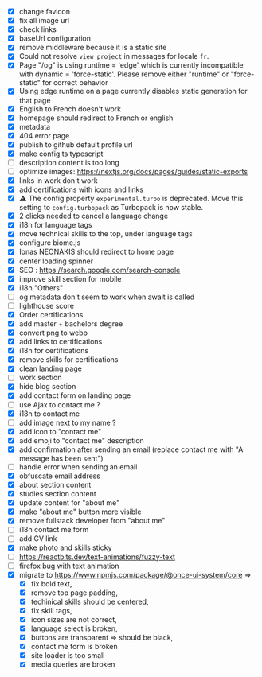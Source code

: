 
- [x] change favicon
- [x] fix all image url
- [x] check links
- [x] baseUrl configuration
- [x] remove middleware because it is a static site
- [x] Could not resolve `view project` in messages for locale `fr`.
- [x] Page "/og" is using runtime = 'edge' which is currently incompatible with dynamic = 'force-static'. Please remove either "runtime" or "force-static" for correct behavior
- [x] Using edge runtime on a page currently disables static generation for that page
- [x] English to French doesn't work
- [x] homepage should redirect to French or english
- [x] metadata
- [x] 404 error page
- [x] publish to github default profile url
- [x] make config.ts typescript
- [ ] description content is too long
- [ ] optimize images: https://nextjs.org/docs/pages/guides/static-exports
- [x] links in work don't work
- [x] add certifications with icons and links
- [x] ⚠ The config property `experimental.turbo` is deprecated. Move this setting to `config.turbopack` as Turbopack is now stable.
- [x] 2 clicks needed to cancel a language change
- [x] i18n for language tags
- [x] move technical skills to the top, under language tags
- [x] configure biome.js
- [x] Ionas NEONAKIS should redirect to home page
- [x] center loading spinner 
- [x] SEO : https://search.google.com/search-console
- [x] improve skill section for mobile
- [x] i18n "Others"
- [ ] og metadata don't seem to work when await is called
- [ ] lighthouse score
- [x] Order certifications
- [x] add master + bachelors degree
- [x] convert png to webp
- [x] add links to certifications
- [x] i18n for certifications
- [x] remove skills for certifications
- [x] clean landing page
- [ ] work section
- [x] hide blog section
- [x] add contact form on landing page
- [ ] use Ajax to contact me ?
- [x] i18n to contact me
- [ ] add image next to my name ?
- [x] add icon to "contact me"
- [x] add emoji to "contact me" description
- [x] add confirmation after sending an email (replace contact me with "A message has been sent")
- [ ] handle error when sending an email
- [x] obfuscate email address
- [x] about section content
- [x] studies section content
- [x] update content for "about me"
- [x] make "about me" button more visible
- [x] remove fullstack developer from "about me"
- [ ] i18n contact me form
- [ ] add CV link
- [x] make photo and skills sticky
- [ ] https://reactbits.dev/text-animations/fuzzy-text
- [ ] firefox bug with text animation
- [x] migrate to https://www.npmjs.com/package/@once-ui-system/core =>
  - [x] fix bold text,
  - [x] remove top page padding,
  - [x] techinical skills should be centered,
  - [x] fix skill tags,
  - [x] icon sizes are not correct,
  - [x] language select is broken,
  - [x] buttons are transparent => should be black,
  - [x] contact me form is broken
  - [x] site loader is too small 
  - [x] media queries are broken
